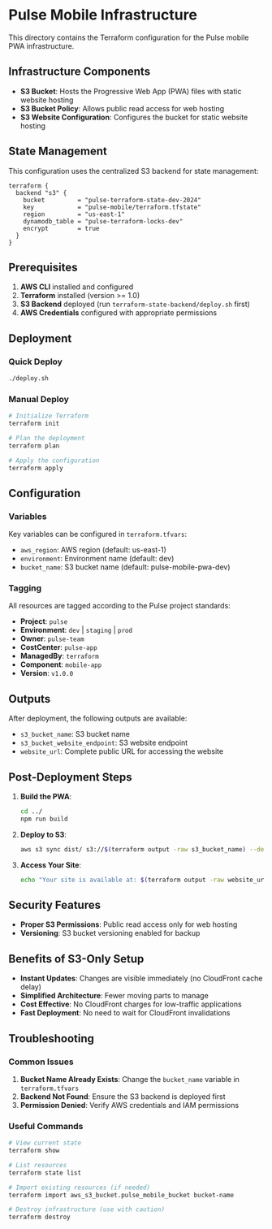 # Pulse Mobile Infrastructure

This directory contains the Terraform configuration for the Pulse mobile PWA infrastructure.

## Infrastructure Components

- **S3 Bucket**: Hosts the Progressive Web App (PWA) files with static website hosting
- **S3 Bucket Policy**: Allows public read access for web hosting
- **S3 Website Configuration**: Configures the bucket for static website hosting

## State Management

This configuration uses the centralized S3 backend for state management:

```hcl
terraform {
  backend "s3" {
    bucket         = "pulse-terraform-state-dev-2024"
    key            = "pulse-mobile/terraform.tfstate"
    region         = "us-east-1"
    dynamodb_table = "pulse-terraform-locks-dev"
    encrypt        = true
  }
}
```

## Prerequisites

1. **AWS CLI** installed and configured
2. **Terraform** installed (version >= 1.0)
3. **S3 Backend** deployed (run `terraform-state-backend/deploy.sh` first)
4. **AWS Credentials** configured with appropriate permissions

## Deployment

### Quick Deploy

```bash
./deploy.sh
```

### Manual Deploy

```bash
# Initialize Terraform
terraform init

# Plan the deployment
terraform plan

# Apply the configuration
terraform apply
```

## Configuration

### Variables

Key variables can be configured in `terraform.tfvars`:

- `aws_region`: AWS region (default: us-east-1)
- `environment`: Environment name (default: dev)
- `bucket_name`: S3 bucket name (default: pulse-mobile-pwa-dev)


### Tagging

All resources are tagged according to the Pulse project standards:

- **Project**: `pulse`
- **Environment**: `dev` | `staging` | `prod`
- **Owner**: `pulse-team`
- **CostCenter**: `pulse-app`
- **ManagedBy**: `terraform`
- **Component**: `mobile-app`
- **Version**: `v1.0.0`

## Outputs

After deployment, the following outputs are available:

- `s3_bucket_name`: S3 bucket name
- `s3_bucket_website_endpoint`: S3 website endpoint
- `website_url`: Complete public URL for accessing the website

## Post-Deployment Steps

1. **Build the PWA**:
   ```bash
   cd ../
   npm run build
   ```

2. **Deploy to S3**:
   ```bash
   aws s3 sync dist/ s3://$(terraform output -raw s3_bucket_name) --delete
   ```

3. **Access Your Site**:
   ```bash
   echo "Your site is available at: $(terraform output -raw website_url)"
   ```

## Security Features

- **Proper S3 Permissions**: Public read access only for web hosting
- **Versioning**: S3 bucket versioning enabled for backup

## Benefits of S3-Only Setup

- **Instant Updates**: Changes are visible immediately (no CloudFront cache delay)
- **Simplified Architecture**: Fewer moving parts to manage
- **Cost Effective**: No CloudFront charges for low-traffic applications
- **Fast Deployment**: No need to wait for CloudFront invalidations

## Troubleshooting

### Common Issues

1. **Bucket Name Already Exists**: Change the `bucket_name` variable in `terraform.tfvars`
2. **Backend Not Found**: Ensure the S3 backend is deployed first
3. **Permission Denied**: Verify AWS credentials and IAM permissions

### Useful Commands

```bash
# View current state
terraform show

# List resources
terraform state list

# Import existing resources (if needed)
terraform import aws_s3_bucket.pulse_mobile_bucket bucket-name

# Destroy infrastructure (use with caution)
terraform destroy
``` 
